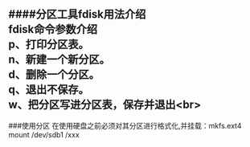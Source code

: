 ####分区工具fdisk用法介绍
   <br>fdisk命令参数介绍
   <br>p、打印分区表。
   <br>n、新建一个新分区。
  <br> d、删除一个分区。
  <br> q、退出不保存。
  <br> w、把分区写进分区表，保存并退出\<br>
  -----
###使用分区
   在使用硬盘之前必须对其分区进行格式化,并挂载：mkfs.ext4 mount /dev/sdb1 /xxx
